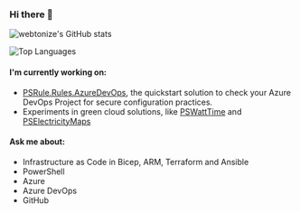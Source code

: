 ### Hi there 👋

<!--
**webtonize/webtonize** is a ✨ _special_ ✨ repository because its `README.md` (this file) appears on your GitHub profile.

Here are some ideas to get you started:

- 🔭 I’m currently working on ...
- 🌱 I’m currently learning ...
- 👯 I’m looking to collaborate on ...
- 🤔 I’m looking for help with ...
- 💬 Ask me about ...
- 📫 How to reach me: ...
- 😄 Pronouns: ...
- ⚡ Fun fact: ...
-->
![webtonize's GitHub stats](https://github-readme-stats.vercel.app/api?username=webtonize&show_icons=true&theme=transparent&show_icons=true&&rank_icon=github&show=reviews,prs_merged)

![Top Languages](https://github-readme-stats.vercel.app/api/top-langs/?username=webtonize&hide_progress=true&theme=transparent)

#### I'm currently working on:

- [PSRule.Rules.AzureDevOps](https://github.com/cloudyspells/PSRule.Rules.AzureDevOps), the quickstart solution to check your Azure DevOps Project for secure configuration practices.
- Experiments in green cloud solutions, like [PSWattTime](https://github.com/cloudyspells/PSWattTime) and [PSElectricityMaps](https://github.com/cloudyspells/PSElectricityMaps)

#### Ask me about:

- Infrastructure as Code in Bicep, ARM, Terraform and Ansible
- PowerShell
- Azure
- Azure DevOps
- GitHub

